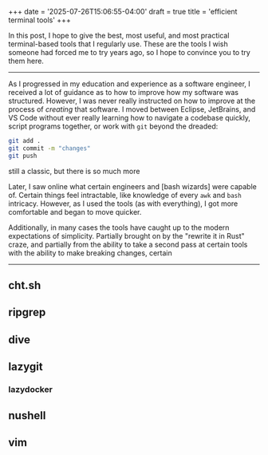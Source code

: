 +++
date = '2025-07-26T15:06:55-04:00'
draft = true
title = 'efficient terminal tools'
+++

In this post, I hope to give the best, most useful, and most practical terminal-based tools that I regularly use. These are the tools I wish someone had forced me to try years ago, so I hope to convince you to try them here.

---

As I progressed in my education and experience as a software engineer, I received a lot of guidance as to how to improve how my software was structured. However, I was never really instructed on how to improve at the process of _creating_ that software. I moved between Eclipse, JetBrains, and VS Code without ever really learning how to navigate a codebase quickly, script programs together, or work with `git` beyond the dreaded:

```bash
git add .
git commit -m "changes"
git push
```

<figcaption>still a classic, but there is so much more</figcaption>

Later, I saw online what certain engineers and [bash wizards] were capable of. Certain things feel intractable, like knowledge of every `awk` and `bash` intricacy. However, as I used the tools (as with everything), I got more comfortable and began to move quicker.

Additionally, in many cases the tools have caught up to the modern expectations of simplicity. Partially brought on by the "rewrite it in Rust" craze, and partially from the ability to take a second pass at certain tools with the ability to make breaking changes, certain

---

## cht.sh

## ripgrep

## dive

## lazygit

### lazydocker

## nushell

## vim
